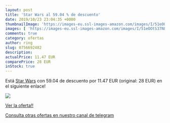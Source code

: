 ```yaml
---
layout: post
title: 'Star Wars al 59.04 % de descuento'
date: 2019/10/23 23:04:35 +0000
thumbnailImage: 'https://images-eu.ssl-images-amazon.com/images/I/51eOOtS37NL._SL200_.jpg'
images: [ 'https://images-eu.ssl-images-amazon.com/images/I/51eOOtS37NL._SL200_.jpg' ]
comments: true
category: ofertas
author: ring
slug: 0756692482
description:
actualPrice: 11.47 EUR
comparePrice: 28 EUR
inStock: true
---
```


Está [Star Wars](https://www.amazon.com/dp/0756692482/?tag=redken08-20) con 59.04 de descuento por 11.47 EUR (original: 28 EUR) en el siguiente enlace!

[![](https://images-eu.ssl-images-amazon.com/images/I/51eOOtS37NL._SL200_.jpg)](https://www.amazon.com/dp/0756692482/?tag=redken08-20)

[Ver la oferta!!](https://www.amazon.com/dp/0756692482/?tag=redken08-20)

[Consulta otras ofertas en nuestro canal de telegram](https://t.me/s/ofertas25)
